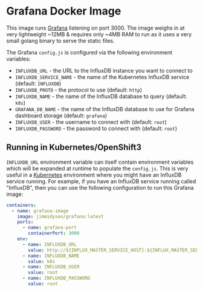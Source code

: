 # Grafana Docker Image

This image runs [Grafana](http://grafana.org) listening on port 3000.
The image weighs in at very lightweight ~12MB & requires only ~4MB RAM
to run as it uses a very small golang binary to serve the static files.

The Grafana `config.js` is configured via the following environment
variables:

* `INFLUXDB_URL` - the URL to the InfluxDB instance you want to connect to
* `INFLUXDB_SERVICE_NAME` - the name of the Kubernetes InfluxDB service (default: `INFLUXDB`)
* `INFLUXDB_PROTO` - the protocol to use (default: `http`)
* `INFLUXDB_NAME` - the name of the InfluxDB database to query (default: `k8s`)
* `GRAFANA_DB_NAME` - the name of the InfluxDB database to use for Grafana dashboard storage (default: `grafana`)
* `INFLUXDB_USER` - the username to connect with (default: `root`)
* `INFLUXDB_PASSWORD` - the password to connect with (default: `root`)

## Running in Kubernetes/OpenShift3

`INFLUXDB_URL` environment variable can itself contain environment variables
which will be expanded at runtime to populate the `config.js`. This is very
useful in a [Kubernetes](http://kubernetes.io/) environment where you might
have an InfluxDB service running. For example, if you have an InfluxDB service
running called "InfluxDB", then you can use the following configuration to run
this Grafana image:

```yaml
containers:
  - name: grafana-image
    image: jimmidyson/grafana:latest
    ports:
      - name: grafana-port
        containerPort: 3000
    env:
      - name: INFLUXDB_URL
        value: http://${INFLUX_MASTER_SERVICE_HOST}:${INFLUX_MASTER_SERVICE_PORT}
      - name: INFLUXDB_NAME
        value: k8s
      - name: INFLUXDB_USER
        value: root
      - name: INFLUXDB_PASSWORD
        value: root
```
